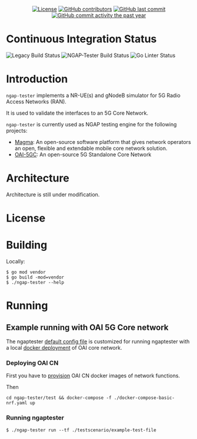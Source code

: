 <p align="center">
    <a href="https://github.com/openairinterface/ngap-tester/blob/main/LICENSE"><img src="https://img.shields.io/badge/license-BSD3clause-blue.svg" alt="License"></a>
    <a href="https://github.com/openairinterface/ngap-tester/graphs/contributors"><img src="https://img.shields.io/github/contributors/openairinterface/ngap-tester" alt="GitHub contributors"></a>
    <a href="https://github.com/openairinterface/ngap-tester/commits/main"><img src="https://img.shields.io/github/last-commit/openairinterface/ngap-tester" alt="GitHub last commit"></a>
    <a href="https://github.com/openairinterface/ngap-tester/commits/main"><img src="https://img.shields.io/github/commit-activity/y/openairinterface/ngap-tester" alt="GitHub commit activity the past year"></a>
</p>

# Continuous Integration Status

![Legacy Build Status](https://github.com/openairinterface/ngap-tester/actions/workflows/build_legacy_gnbsim.yml/badge.svg?branch=main)
![NGAP-Tester Build Status](https://github.com/openairinterface/ngap-tester/actions/workflows/build_ngap_tester.yml/badge.svg?branch=main)
![Go Linter Status](https://github.com/openairinterface/ngap-tester/actions/workflows/golangci-lint.yml/badge.svg?branch=main)

# Introduction

`ngap-tester` implements a NR-UE(s) and gNodeB simulator for 5G Radio Access Networks (RAN).

It is used to validate the interfaces to an 5G Core Network.

`ngap-tester` is currently used as NGAP testing engine for the following projects:
- [Magma](https://github.com/magma/magma): An open-source software platform that gives
network operators an open, flexible and extendable mobile core network solution.
- [OAI-5GC](https://gitlab.eurecom.fr/oai/cn5g/oai-cn5g-fed): An open-source 5G Standalone
Core Network

# Architecture

Architecture is still under modification. 

# License

# Building

Locally:

```
$ go mod vendor
$ go build -mod=vendor
$ ./ngap-tester --help
```

# Running

## Example running with OAI 5G Core network

The ngaptester [default config file](https://github.com/OPENAIRINTERFACE/ngap-tester/blob/donotlookatthis-1/testscenario/config-default.yaml) is customized for running ngaptester with a local [docker deployment](https://github.com/OPENAIRINTERFACE/ngap-tester/blob/donotlookatthis-1/test/docker-compose-basic-nrf.yaml) of OAI core network.

### Deploying OAI CN

First you have to [provision](https://gitlab.eurecom.fr/oai/cn5g/oai-cn5g-fed/-/blob/master/docs/RETRIEVE_OFFICIAL_IMAGES.md) OAI CN docker images of network functions.

Then 

```
cd ngap-tester/test && docker-compose -f ./docker-compose-basic-nrf.yaml up
```

### Running ngaptester

```
$ ./ngap-tester run --tf ./testscenario/example-test-file
```
